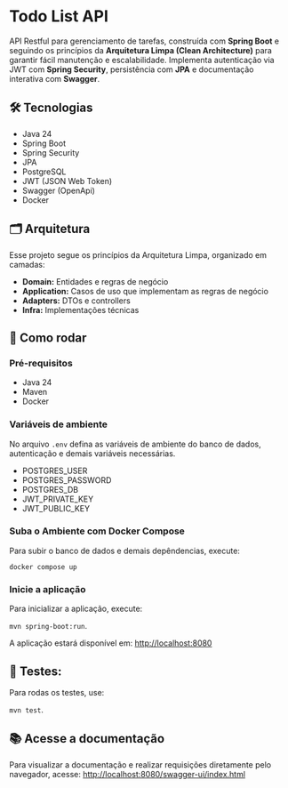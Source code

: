 # Todo List API

API Restful para gerenciamento de tarefas, construída com **Spring Boot** e seguindo os princípios da **Arquitetura Limpa (Clean Architecture)** para garantir fácil manutenção e escalabilidade. Implementa autenticação via JWT com **Spring Security**, persistência com **JPA** e documentação interativa com **Swagger**. 

## 🛠️ Tecnologias 

- Java 24 
- Spring Boot 
- Spring Security 
- JPA 
- PostgreSQL
- JWT (JSON Web Token)
- Swagger (OpenApi)
- Docker

## 🗂️ Arquitetura 

Esse projeto segue os princípios da Arquitetura Limpa, organizado em camadas: 

- **Domain:** Entidades e regras de negócio 
- **Application:** Casos de uso que implementam as regras de negócio 
- **Adapters:** DTOs e controllers 
- **Infra:** Implementações técnicas 

## 🚀 Como rodar 

### Pré-requisitos 

- Java 24
- Maven 
- Docker

### Variáveis de ambiente

No arquivo `.env` defina as variáveis de ambiente do banco de dados, autenticação e demais variáveis necessárias. 

- POSTGRES_USER 
- POSTGRES_PASSWORD
- POSTGRES_DB
- JWT_PRIVATE_KEY 
- JWT_PUBLIC_KEY

### Suba o Ambiente com Docker Compose 

Para subir o banco de dados e demais depêndencias, execute: 

`docker compose up`

### Inicie a aplicação 

Para inicializar a aplicação, execute: 

`mvn spring-boot:run`.

A aplicação estará disponível em: [http://localhost:8080](http://localhost:8080)

## 🧪 Testes: 

Para rodas os testes, use: 

`mvn test`.

## 📚 Acesse a documentação 

Para visualizar a documentação e realizar requisições diretamente pelo navegador, acesse: [http://localhost:8080/swagger-ui/index.html](http://localhost:8080/swagger-ui/index.html)